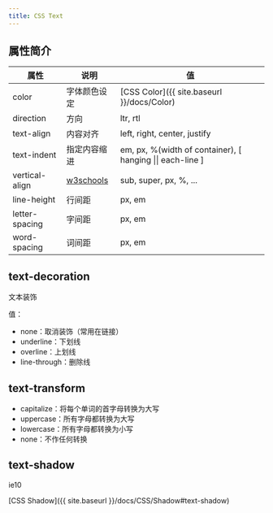 ```yaml
---
title: CSS Text
---
```


## 属性简介

| 属性  |说明| 值 |
| ----- |----| -- |
| color |字体颜色设定 |[CSS Color]({{ site.baseurl }}/docs/Color) |
|direction|方向|ltr, rtl|
|text-align|内容对齐|left, right, center, justify|
|text-indent|指定内容缩进| em, px, %(width of container), [ hanging \|\| each-line ] |
|vertical-align|[w3schools](http://www.w3schools.com/cssref/pr_pos_vertical-align.asp)|sub, super, px, %, ...|
|line-height|行间距|px, em|
|letter-spacing|字间距|px, em|
|word-spacing|词间距|px, em|

## text-decoration

文本装饰

值：

* none：取消装饰（常用在链接）
* underline：下划线
* overline：上划线
* line-through：删除线

## text-transform

* capitalize：将每个单词的首字母转换为大写
* uppercase：所有字母都转换为大写
* lowercase：所有字母都转换为小写
* none：不作任何转换

## text-shadow

ie10

[CSS Shadow]({{ site.baseurl }}/docs/CSS/Shadow#text-shadow)
